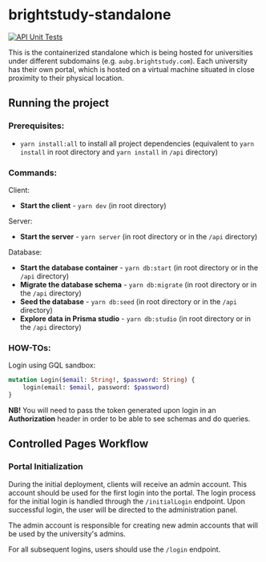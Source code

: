 # brightstudy-standalone

[![API Unit Tests](https://github.com/asynchroza/brightstudy-standalone/actions/workflows/api-unit-tests.yaml/badge.svg)](https://github.com/asynchroza/brightstudy-standalone/actions/workflows/api-unit-tests.yaml)

This is the containerized standalone which is being hosted for universities under different
subdomains (e.g. `aubg.brightstudy.com`). Each university has their own portal, which is hosted on a
virtual machine situated in close proximity to their physical location.

## Running the project

### Prerequisites:

- `yarn install:all` to install all project dependencies (equivalent to `yarn install` in root
  directory and `yarn install` in `/api` directory)

### Commands:

Client:

- **Start the client** - `yarn dev` (in root directory)

Server:

- **Start the server** - `yarn server` (in root directory or in the `/api` directory)

Database:

- **Start the database container** - `yarn db:start` (in root directory or in the `/api` directory)
- **Migrate the database schema** - `yarn db:migrate` (in root directory or in the `/api` directory)
- **Seed the database** - `yarn db:seed` (in root directory or in the `/api` directory)
- **Explore data in Prisma studio** - `yarn db:studio` (in root directory or in the `/api`
  directory)

### HOW-TOs:

Login using GQL sandbox:

```graphql
mutation Login($email: String!, $password: String) {
	login(email: $email, password: $password)
}
```

**NB!** You will need to pass the token generated upon login in an **Authorization** header in order
to be able to see schemas and do queries.

## Controlled Pages Workflow

### Portal Initialization

During the initial deployment, clients will receive an admin account. This account should be used
for the first login into the portal. The login process for the initial login is handled through the
`/initialLogin` endpoint. Upon successful login, the user will be directed to the administration
panel.

The admin account is responsible for creating new admin accounts that will be used by the
university's admins.

For all subsequent logins, users should use the `/login` endpoint.
